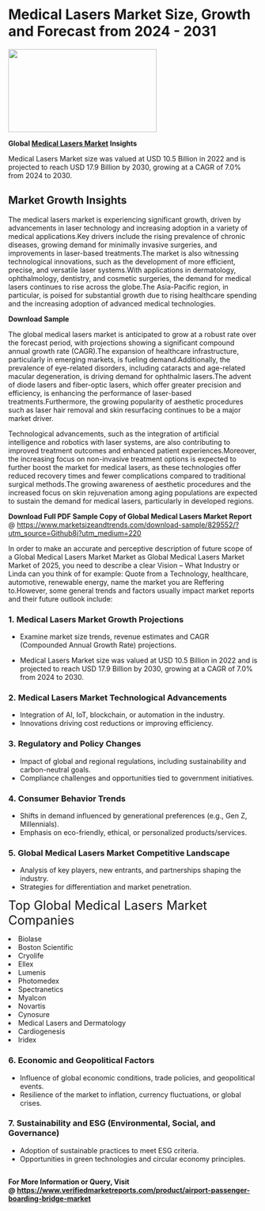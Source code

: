 <H1>Medical Lasers Market Size, Growth and Forecast from 2024 - 2031</H1><img class="aligncenter size-medium wp-image-584254" src="https://thirdeyenews.in/wp-content/uploads/2024/09/Global-Market-Research-300x168.jpeg" alt="" width="300" height="168" /><p><strong>Global&nbsp;<a href="https://www.marketsizeandtrends.com/download-sample/829552/?utm_source=Github8j?utm_medium=220">Medical Lasers Market</a> Insights</strong></p><p>Medical Lasers Market size was valued at USD 10.5 Billion in 2022 and is projected to reach USD 17.9 Billion by 2030, growing at a CAGR of 7.0% from 2024 to 2030.</p><p><h2>Market Growth Insights</h2> <p>The medical lasers market is experiencing significant growth, driven by advancements in laser technology and increasing adoption in a variety of medical applications.Key drivers include the rising prevalence of chronic diseases, growing demand for minimally invasive surgeries, and improvements in laser-based treatments.The market is also witnessing technological innovations, such as the development of more efficient, precise, and versatile laser systems.With applications in dermatology, ophthalmology, dentistry, and cosmetic surgeries, the demand for medical lasers continues to rise across the globe.The Asia-Pacific region, in particular, is poised for substantial growth due to rising healthcare spending and the increasing adoption of advanced medical technologies.</p> <p><strong>Download Sample</strong></p> <p>The global medical lasers market is anticipated to grow at a robust rate over the forecast period, with projections showing a significant compound annual growth rate (CAGR).The expansion of healthcare infrastructure, particularly in emerging markets, is fueling demand.Additionally, the prevalence of eye-related disorders, including cataracts and age-related macular degeneration, is driving demand for ophthalmic lasers.The advent of diode lasers and fiber-optic lasers, which offer greater precision and efficiency, is enhancing the performance of laser-based treatments.Furthermore, the growing popularity of aesthetic procedures such as laser hair removal and skin resurfacing continues to be a major market driver.</p> <p>Technological advancements, such as the integration of artificial intelligence and robotics with laser systems, are also contributing to improved treatment outcomes and enhanced patient experiences.Moreover, the increasing focus on non-invasive treatment options is expected to further boost the market for medical lasers, as these technologies offer reduced recovery times and fewer complications compared to traditional surgical methods.The growing awareness of aesthetic procedures and the increased focus on skin rejuvenation among aging populations are expected to sustain the demand for medical lasers, particularly in developed regions.</p> <p><span class=""><strong>Download Full PDF Sample Copy of Global Medical Lasers Market Report</strong> @ <a href="https://www.marketsizeandtrends.com/download-sample/829552/?utm_source=Github8j?utm_medium=220" target="_blank">https://www.marketsizeandtrends.com/download-sample/829552/?utm_source=Github8j?utm_medium=220</a></span></p><p>In order to make an accurate and perceptive description of future scope of a Global&nbsp;Medical Lasers Market Market as Global&nbsp;Medical Lasers Market Market of 2025, you need to describe a clear Vision &ndash; What Industry or Linda can you think of for example: Quote from a Technology, healthcare, automotive, renewable energy, name the market you are Reffering to.However, some general trends and factors usually impact market reports and their future outlook include:</p><h3>1.&nbsp;<strong>Medical Lasers Market Growth Projections</strong></h3><ul><li>Examine market size trends, revenue estimates and CAGR (Compounded Annual Growth Rate) projections.</li><li><p>Medical Lasers Market size was valued at USD 10.5 Billion in 2022 and is projected to reach USD 17.9 Billion by 2030, growing at a CAGR of 7.0% from 2024 to 2030.</p></li></ul><h3>2.&nbsp;<strong>Medical Lasers Market Technological Advancements</strong></h3><ul><li>Integration of AI, IoT, blockchain, or automation in the industry.</li><li>Innovations driving cost reductions or improving efficiency.</li></ul><h3>3.&nbsp;<strong>Regulatory and Policy Changes</strong></h3><ul><li>Impact of global and regional regulations, including sustainability and carbon-neutral goals.</li><li>Compliance challenges and opportunities tied to government initiatives.</li></ul><h3>4.&nbsp;<strong>Consumer Behavior Trends</strong></h3><ul><li>Shifts in demand influenced by generational preferences (e.g., Gen Z, Millennials).</li><li>Emphasis on eco-friendly, ethical, or personalized products/services.</li></ul><h3>5.&nbsp;<strong>Global Medical Lasers Market Competitive Landscape</strong></h3><ul><li>Analysis of key players, new entrants, and partnerships shaping the industry.</li><li>Strategies for differentiation and market penetration.</li></ul><p data-pm-slice="1 1 []"><span style="color: inherit; font-family: inherit; font-size: 25px;">Top Global Medical Lasers Market Companies</span></p><div class="" data-test-id=""><p><li>Biolase</li><li> Boston Scientific</li><li> Cryolife</li><li> Ellex</li><li> Lumenis</li><li> Photomedex</li><li> Spectranetics</li><li> Myalcon</li><li> Novartis</li><li> Cynosure</li><li> Medical Lasers and Dermatology</li><li> Cardiogenesis</li><li> Iridex</li></p></div><h3>6.&nbsp;<strong>Economic and Geopolitical Factors</strong></h3><ul><li>Influence of global economic conditions, trade policies, and geopolitical events.</li><li>Resilience of the market to inflation, currency fluctuations, or global crises.</li></ul><h3>7.&nbsp;<strong>Sustainability and ESG (Environmental, Social, and Governance)</strong></h3><ul><li>Adoption of sustainable practices to meet ESG criteria.</li><li>Opportunities in green technologies and circular economy principles.</li></ul><h2><strong style="font-size: 14px;">For More Information or Query, Visit @&nbsp;</strong><a style="background-color: #ffffff; font-size: 14px;" href="https://www.marketsizeandtrends.com/report/medical-lasers-market/" target="_blank">https://www.verifiedmarketreports.com/product/airport-passenger-boarding-bridge-market</a></h2>